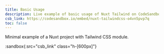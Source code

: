 ```yaml
---
title: Basic Usage
description: Live example of basic usage of Nuxt Tailwind on CodeSandbox.
csb_link: https://codesandbox.io/embed/nuxt-tailwindcss-o4vn5pvp7q
toc: false
---
```


Minimal example of a Nuxt project with Tailwind CSS module.

:sandbox{:src="csb_link" class="h-[600px]"}

